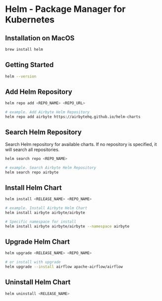# Helm - Package Manager for Kubernetes

## Installation on MacOS

```bash
brew install helm
```

## Getting Started

```bash
helm --version
```

## Add Helm Repository

```bash
helm repo add <REPO_NAME> <REPO_URL>

# example. Add Airbyte Helm Repository
helm repo add airbyte https://airbytehq.github.io/helm-charts
```

## Search Helm Repository

Search Helm repository for available charts. If no repository is specified, it will search all repositories.

```bash
helm search repo <REPO_NAME>

# example. Search Airbyte Helm Repository
helm search repo airbyte
```

## Install Helm Chart

```bash
helm install <RELEASE_NAME> <REPO_NAME>

# example. Install Airbyte Helm Chart
helm install airbyte airbyte/airbyte

# Specific namespace for install
helm install airbyte airbyte/airbyte --namespace airbyte
```

## Upgrade Helm Chart

```bash
helm upgrade <RELEASE_NAME> <REPO_NAME>

# or install with upgrade
helm upgrade --install airflow apache-airflow/airflow
```

## Uninstall Helm Chart

```bash
helm uninstall <RELEASE_NAME>
```
